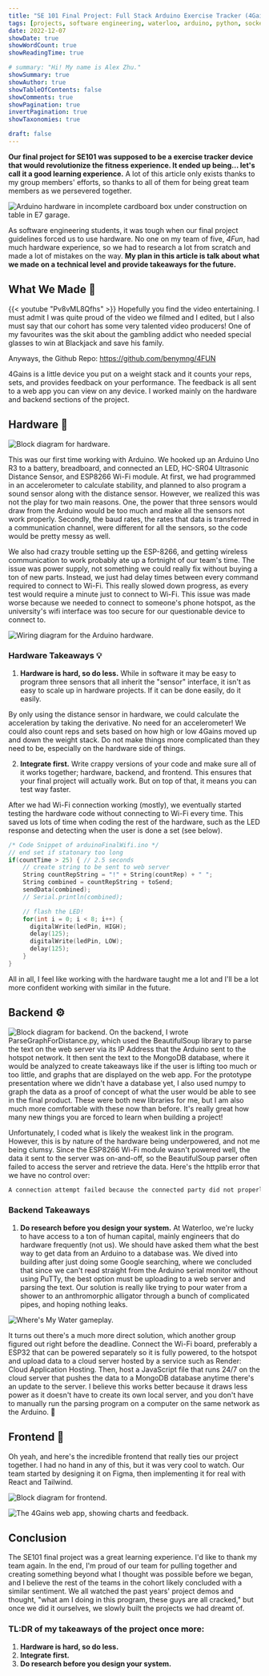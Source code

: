 ```yaml
---
title: "SE 101 Final Project: Full Stack Arduino Exercise Tracker (4Gains)"
tags: [projects, software engineering, waterloo, arduino, python, sockets]
date: 2022-12-07
showDate: true
showWordCount: true
showReadingTime: true

# summary: "Hi! My name is Alex Zhu."
showSummary: true
showAuthor: true
showTableOfContents: false
showComments: true
showPagination: true
invertPagination: true
showTaxonomies: true

draft: false
---
```


**Our final project for SE101 was supposed to be a exercise tracker device that would revolutionize the fitness experience. It ended up being... let's call it a good learning experience.** A lot of this article only exists thanks to my group members' efforts, so thanks to all of them for being great team members as we persevered together.

![Arduino hardware in incomplete cardboard box under construction on table in E7 garage.](thumb.jpg "SE 101 Final Project in progress, 2022")

As software engineering students, it was tough when our final project guidelines forced us to use hardware. No one on my team of five, *4Fun*, had much hardware experience, so we had to research a lot from scratch and made a lot of mistakes on the way. **My plan in this article is talk about what we made on a technical level and provide takeaways for the future.**

## What We Made 💪
{{< youtube "Pv8vML8Qfhs" >}}
Hopefully you find the video entertaining. I must admit I was quite proud of the video we filmed and I edited, but I also must say that our cohort has some very talented video producers! One of my favourites was the skit about the gambling addict who needed special glasses to win at Blackjack and save his family.

Anyways, the Github Repo: https://github.com/benymng/4FUN

4Gains is a little device you put on a weight stack and it counts your reps, sets, and provides feedback on your performance. The feedback is all sent to a web app you can view on any device. I worked mainly on the hardware and backend sections of the project.

## Hardware 🦾
![Block diagram for hardware.](hardware.png "Block diagram for hardware.")

This was our first time working with Arduino. We hooked up an Arduino Uno R3 to a battery, breadboard, and connected an LED, HC-SR04 Ultrasonic Distance Sensor, and ESP8266 Wi-Fi module. At first, we had programmed in an accelerometer to calculate stability, and planned to also program a sound sensor along with the distance sensor. However, we realized this was not the play for two main reasons. One, the power that three sensors would draw from the Arduino would be too much and make all the sensors not work properly. Secondly, the baud rates, the rates that data is transferred in a communication channel, were different for all the sensors, so the code would be pretty messy as well.

We also had crazy trouble setting up the ESP-8266, and getting wireless communication to work probably ate up a fortnight of our team's time. The issue was power supply, not something we could really fix without buying a ton of new parts. Instead, we just had delay times between every command required to connect to Wi-Fi. This really slowed down progress, as every test would require a minute just to connect to Wi-Fi. This issue was made worse because we needed to connect to someone's phone hotspot, as the university's wifi interface was too secure for our questionable device to connect to.

![Wiring diagram for the Arduino hardware.](wiring.png "Wiring diagram for the Arduino hardware.")

### Hardware Takeaways :bulb:
1. **Hardware is hard, so do less.** While in software it may be easy to program three sensors that all inherit the "sensor" interface, it isn't as easy to scale up in hardware projects. If it can be done easily, do it easily.

By only using the distance sensor in hardware, we could calculate the acceleration by taking the derivative. No need for an accelerometer! We could also count reps and sets based on how high or low 4Gains moved up and down the weight stack. Do not make things more complicated than they need to be, especially on the hardware side of things.

2. **Integrate first.** Write crappy versions of your code and make sure all of it works together; hardware, backend, and frontend. This ensures that your final project will actually work. But on top of that, it means you can test way faster.

After we had Wi-Fi connection working (mostly), we eventually started testing the hardware code without connecting to Wi-Fi every time. This saved us lots of time when coding the rest of the hardware, such as the LED response and detecting when the user is done a set (see below).

```C
/* Code Snippet of arduinoFinalWifi.ino */
// end set if statonary too long
if(countTime > 25) { // 2.5 seconds
    // create string to be sent to web server
    String countRepString = "!" + String(countRep) + " ";
    String combined = countRepString + toSend;
    sendData(combined);
    // Serial.println(combined);

    // flash the LED!
    for(int i = 0; i < 8; i++) {
      digitalWrite(ledPin, HIGH);
      delay(125);
      digitalWrite(ledPin, LOW);
      delay(125);
    }
}
```

All in all, I feel like working with the hardware taught me a lot and I'll be a lot more confident working with similar in the future.

## Backend ⚙️
![Block diagram for backend.](backend.png "Block diagram for hardware.")
On the backend, I wrote ParseGraphForDistance.py, which used the BeautifulSoup library to parse the text on the web server via its IP Address that the Arduino sent to the hotspot network. It then sent the text to the MongoDB database, where it would be analyzed to create takeaways like if the user is lifting too much or too little, and graphs that are displayed on the web app. For the prototype presentation where we didn't have a database yet, I also used numpy to graph the data as a proof of concept of what the user would be able to see in the final product. These were both new libraries for me, but I am also much more comfortable with these now than before. It's really great how many new things you are forced to learn when building a project!

Unfortunately, I coded what is likely the weakest link in the program. However, this is by nature of the hardware being underpowered, and not me being clumsy. Since the ESP8266 Wi-Fi module wasn't powered well, the data it sent to the server was on-and-off, so the BeautifulSoup parser often failed to access the server and retrieve the data. Here's the httplib error that we have no control over:
```C
A connection attempt failed because the connected party did not properly respond after a period of time, or established connection failed because connected host has failed to respond
```

### Backend Takeaways
1. **Do research before you design your system.** At Waterloo, we're lucky to have access to a ton of human capital, mainly engineers that do hardware frequently (not us). We should have asked them what the best way to get data from an Arduino to a database was. We dived into building after just doing some Google searching, where we concluded that since we can't read straight from the Arduino serial monitor without using PuTTy, the best option must be uploading to a web server and parsing the text. Our solution is really like trying to pour water from a shower to an anthromorphic alligator through a bunch of complicated pipes, and hoping nothing leaks.

![Where's My Water gameplay.](pipes.jpg "Where's My Water gameplay, photo from https://games.lol/blog/wheres-my-water-2-beginners-guide/")

It turns out there's a much more direct solution, which another group figured out right before the deadline. Connect the Wi-Fi board, preferably a ESP32 that can be powered separately so it is fully powered, to the hotspot and upload data to a cloud server hosted by a service such as Render: Cloud Application Hosting. Then, host a JavaScript file that runs 24/7 on the cloud server that pushes the data to a MongoDB database anytime there's an update to the server. I believe this works better because it draws less power as it doesn't have to create its own local server, and you don't have to manually run the parsing program on a computer on the same network as the Arduino. 📶

## Frontend 🎨
Oh yeah, and here's the incredible frontend that really ties our project together. I had no hand in any of this, but it was very cool to watch. Our team started by designing it on Figma, then implementing it for real with React and Tailwind.

![Block diagram for frontend.](frontend.png "Block diagram for hardware.")

![The 4Gains web app, showing charts and feedback.](app.png "Frontend of the app, done by my fabulous teammates.")

## Conclusion
The SE101 final project was a great learning experience. I'd like to thank my team again. In the end, I'm proud of our team for pulling together and creating something beyond what I thought was possible before we began, and I believe the rest of the teams in the cohort likely concluded with a similar sentiment. We all watched the past years' project demos and thought, "what am I doing in this program, these guys are all cracked," but once we did it ourselves, we slowly built the projects we had dreamt of.

### TL:DR of my takeaways of the project once more:
1. **Hardware is hard, so do less.**
2. **Integrate first.**
3. **Do research before you design your system.**